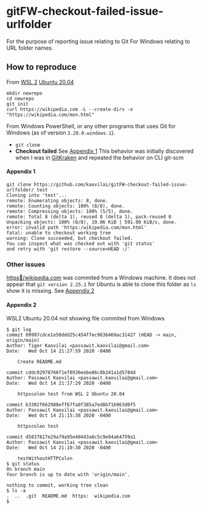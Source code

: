 # gitFW-checkout-failed-issue-urlfolder
For the purpose of reporting issue relating to Git For Windows relating to URL folder names.

## How to reproduce
From [WSL 2](https://docs.microsoft.com/en-us/windows/wsl/install-win10) [Ubuntu 20.04](https://www.microsoft.com/en-us/p/ubuntu-2004-lts/9n6svws3rx71?atc=true&rtc=1&activetab=pivot:overviewtab)
```
mkdir newrepo
cd newrepo
git init
curl https://wikipedia.com -L --create-dirs -o "https://wikipedia.com/mon.html"
```

From Windows PowerShell, or any other programs that uses Git for Windows (as of version `2.28.0.windows.1`).
- `git clone`
- **Checkout failed**
See [Appendix 1](https://github.com/kaovilai/gitFW-checkout-failed-issue-urlfolder#Appendix-1)
This behavior was initially discovered when I was in [GitKraken](https://www.gitkraken.com/) and repeated the behavior on CLI git-scm

#### Appendix 1
```
git clone https://github.com/kaovilai/gitFW-checkout-failed-issue-urlfolder/ test
Cloning into 'test'...
remote: Enumerating objects: 8, done.
remote: Counting objects: 100% (8/8), done.
remote: Compressing objects: 100% (5/5), done.
remote: Total 8 (delta 1), reused 8 (delta 1), pack-reused 0
Unpacking objects: 100% (8/8), 19.06 KiB | 591.00 KiB/s, done.
error: invalid path 'https:/wikipedia.com/mon.html'
fatal: unable to checkout working tree
warning: Clone succeeded, but checkout failed.
You can inspect what was checked out with 'git status'
and retry with 'git restore --source=HEAD :/'
```

### Other issues
[https/wikipedia.com](https://github.com/kaovilai/gitFW-checkout-failed-issue-urlfolder/tree/main/https%EF%80%BA/wikipedia.com) was commited from a Windows machine. It does not appear that `git version 2.25.1` for Ubuntu is able to clone this folder as `ls` show it is missing. See [Appendix 2](https://github.com/kaovilai/gitFW-checkout-failed-issue-urlfolder#Appendix-2)

#### Appendix 2
WSL2 Ubuntu 20.04 not showing file commited from Windows
```
$ git log
commit 09997cdce1e50ddd25c454f7ec9636469ac31427 (HEAD -> main, origin/main)
Author: Tiger Kaovilai <passawit.kaovilai@gmail.com>
Date:   Wed Oct 14 21:27:59 2020 -0400

    Create README.md

commit cddc92978766f1ef8936eebe86c8b241a1d5784d
Author: Passawit Kaovilai <passawit.kaovilai@gmail.com>
Date:   Wed Oct 14 21:17:29 2020 -0400

    httpscolon test from WSL 2 Ubuntu 20.04

commit b3302f662988eff67fa0f385a7ed8b71b963d0f5
Author: Passawit Kaovilai <passawit.kaovilai@gmail.com>
Date:   Wed Oct 14 21:15:38 2020 -0400

    httpscolon test

commit d5837617e29a79a95e40443a6c5c9e94a64759a1
Author: Passawit Kaovilai <passawit.kaovilai@gmail.com>
Date:   Wed Oct 14 21:10:30 2020 -0400

    testWithoutHTTPColon
$ git status
On branch main
Your branch is up to date with 'origin/main'.

nothing to commit, working tree clean
$ ls -a
.  ..  .git  README.md  https:  wikipedia.com
$
```
